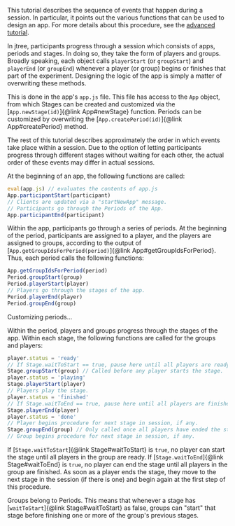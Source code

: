 This tutorial describes the sequence of events that happen during a session. In particular, it points out the various functions that can be used to design an app. For more details about this procedure, see the <a href="tutorial-session-flow-details.html">advanced tutorial</a>.

In jtree, participants progress through a session which consists of apps, periods and stages. In doing so, they take the form of players and groups. Broadly speaking, each object calls `playerStart` (or `groupStart`) and `playerEnd` (or `groupEnd`) whenever a player (or group) begins or finishes that part of the experiment. Designing the logic of the app is simply a matter of overwriting these methods.

This is done in the app's `app.js` file. This file has access to the `App` object, from which Stages can be created and customized via the [`App.newStage(id)`]{@link App#newStage} function. Periods can be customized by overwriting the [`App.createPeriod(id)`]{@link App#createPeriod} method.

The rest of this tutorial describes approximately the order in which events take place within a session. Due to the option of letting participants progress through different stages without waiting for each other, the actual order of these events may differ in actual sessions.

At the beginning of an app, the following functions are called:

```javascript
eval(app.js) // evaluates the contents of app.js
App.participantStart(participant)
// Clients are updated via a "startNewApp" message.
// Participants go through the Periods of the App.
App.participantEnd(participant)
```

Within the app, participants go through a series of periods. At the beginning of the period, participants are assigned to a player, and the players are assigned to groups, according to the output of [`App.getGroupIdsForPeriod(period)`]{@link App#getGroupIdsForPeriod}. Thus, each period calls the following functions:

```javascript
App.getGroupIdsForPeriod(period)
Period.groupStart(group)
Period.playerStart(player)
// Players go through the stages of the app.
Period.playerEnd(player)
Period.groupEnd(group)
```

Customizing periods...

Within the period, players and groups progress through the stages of the app. Within each stage, the following functions are called for the groups and players:

```javascript
player.status = 'ready'
// If Stage.waitToStart == true, pause here until all players are ready.
Stage.groupStart(group) // Called before any player starts the stage.
player.status = 'playing'
Stage.playerStart(player)
// Players play the stage.
player.status = 'finished'
// If Stage.waitToEnd == true, pause here until all players are finished.
Stage.playerEnd(player)
player.status = 'done'
// Player begins procedure for next stage in session, if any.
Stage.groupEnd(group) // Only called once all players have ended the stage.
// Group begins procedure for next stage in session, if any.
```

If [`Stage.waitToStart`]{@link Stage#waitToStart} is `true`, no player can start the stage until all players in the group are ready.
If [`Stage.waitToEnd`]{@link Stage#waitToEnd} is `true`, no player can end the stage until all players in the group are finished.
As soon as a player ends the stage, they move to the next stage in the session (if there is one) and begin again at the first step of this procedure.

Groups belong to Periods. This means that whenever a stage has [`waitToStart`]{@link Stage#waitToStart} as false, groups can "start" that stage before finishing one or more of the group's previous stages.
